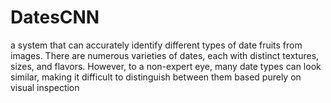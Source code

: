 # DatesCNN
a system that can accurately identify different types of date  fruits from images. There are numerous varieties of dates, each with distinct  textures, sizes, and flavors. However, to a non-expert eye, many date types can look  similar, making it difficult to distinguish between them based purely on visual  inspection
